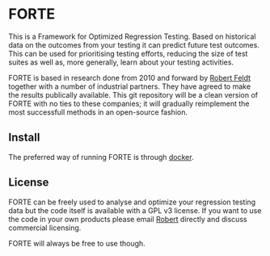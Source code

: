 # FORTE
This is a Framework for Optimized Regression Testing. Based on historical data on the outcomes from your testing it can predict future test outcomes. This can be used for prioritising testing efforts, reducing the size of test suites as well as, more generally, learn about your testing activities.

FORTE is based in research done from 2010 and forward by [Robert Feldt](http://www.robertfeldt.net) together with a number of industrial partners. They have agreed to make the results publically available. This git repository will be a clean version of FORTE with no ties to these companies; it will gradually reimplement the most successfull methods in an open-source fashion.

## Install

The preferred way of running FORTE is through [docker](http://www.docker.com).

## License
FORTE can be freely used to analyse and optimize your regression testing data but the code itself is available with a GPL v3 license. If you want to use the code in your own products please email [Robert](http://www.robertfeldt.net) directly and discuss commercial licensing.

FORTE will always be free to use though.